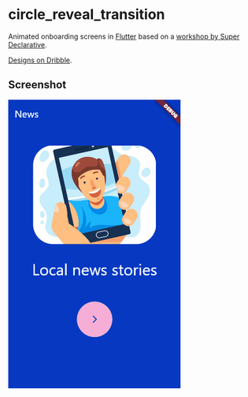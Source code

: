 # circle_reveal_transition

Animated onboarding screens in [Flutter](https://flutter.dev) based on a [workshop by Super Declarative](https://youtu.be/QMqKAEjwEJc).

[Designs on Dribble](https://www.youtube.com/redirect?event=video_description&redir_token=QUFFLUhqbnpvWHZXZzRnZUJBU0hkYy1URnI5NnhyZDZIZ3xBQ3Jtc0ttX3lFVmU5Y2J3MC1RWDVkRFlwcjhXbnJRLWhUOEVfdlhqd0hlSWk4R2ptbTVkcXVReHlHaVQ3MkxLWXVDY0tSWEtYVGpUT0o3MnIwbTF3bk41TzV6MGh0UzNGRXI3TFJMZ3JLTkNxelk4cmMxLW9Dbw&q=https%3A%2F%2Fdribbble.com%2Fshots%2F6654320-Animated-Onboarding-Screens).

## Screenshot

![screenshot](docs/circle_reveal_transform.gif)
